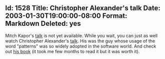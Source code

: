 Id: 1528
Title: Christopher Alexander's talk
Date: 2003-01-30T19:00:00-08:00
Format: Markdown
Deleted: yes
--------------
Mitch Kapor's
[talk](http://www.stanford.edu/class/ee380/Abstracts/030129.html) is not
yet available. While you wait, you can just as well watch Christopher
Alexander's [talk](http://www.stanford.edu/class/ee380/ay0001.html). His
was the guy whose usage of the word "patterns" was so widely adopted in
the software world. And check out [his
book](http://www.amazon.com/exec/obidos/tg/detail/-/0195019199/) (it
took me few months to read it but it was worth it).

